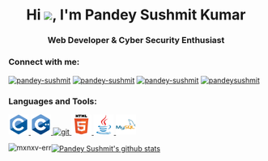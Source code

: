 <!-- <head><style>body { background-image:url('https://img.freepik.com/free-vector/abstract-white-gold-background_23-2149290000.jpg?w=2000'); background-repeat:repeat; }
</style></head> -->
<!-- !(https://img.freepik.com/free-vector/abstract-white-gold-background_23-2149290000.jpg?w=2000) -->
<head><style>body{ background-image:url('[myImage.gif](https://thumbs.gfycat.com/BigFocusedCassowary-max-1mb.gif)'); background-repeat:repeat; }</style></head>
<h1 align="center">Hi <img src="https://raw.githubusercontent.com/MartinHeinz/MartinHeinz/master/wave.gif" width="30px">, I'm Pandey Sushmit Kumar</h1>
<h3 align="center">Web Developer & Cyber Security Enthusiast</h3>

<h3 align="left">Connect with me:</h3>
<p align="left">
<a href="https://linkedin.com/in/pandey-sushmit" target="blank"><img align="center" src="https://cdn-icons-png.flaticon.com/512/145/145807.png" alt="pandey-sushmit" height="40" width="40" /></a>  <a href="https://www.codechef.com/users/pandeysushmit" target="blank"><img align="center" src="https://i.pinimg.com/originals/c5/d9/fc/c5d9fc1e18bcf039f464c2ab6cfb3eb6.jpg" alt="pandey-sushmit" height="40" width="40" /></a>  <a href="https://leetcode.com/pandey_sushmit/" target="blank"><img align="center" src="https://upload.wikimedia.org/wikipedia/commons/1/19/LeetCode_logo_black.png" alt="pandey-sushmit" height="40" width="40" /></a>  <a href="https://www.hackerrank.com/pandeysushmit" target="blank"><img align="center" src="https://upload.wikimedia.org/wikipedia/commons/4/40/HackerRank_Icon-1000px.png" alt="pandeysushmit" height="40" width="40" /></a>
  
</p>

<h3 align="left">Languages and Tools:</h3>
<p align="left"> <a href="https://www.cprogramming.com/" target="_blank" rel="noreferrer"> <img src="https://raw.githubusercontent.com/devicons/devicon/master/icons/c/c-original.svg" alt="c" width="40" height="40"/> </a> <a href="https://www.w3schools.com/cpp/" target="_blank" rel="noreferrer"> <img src="https://raw.githubusercontent.com/devicons/devicon/master/icons/cplusplus/cplusplus-original.svg" alt="cplusplus" width="40" height="40"/> </a> <a href="https://www.w3schools.com/cs/" target="_blank" rel="noreferrer"><img src="https://www.vectorlogo.zone/logos/git-scm/git-scm-icon.svg" alt="git" width="40" height="40"/> </a> <a href="https://www.w3.org/html/" target="_blank" rel="noreferrer"> <img src="https://raw.githubusercontent.com/devicons/devicon/master/icons/html5/html5-original-wordmark.svg" alt="html5" width="40" height="40"/> </a> <a href="https://www.java.com" target="_blank" rel="noreferrer"> <img src="https://raw.githubusercontent.com/devicons/devicon/master/icons/java/java-original.svg" alt="java" width="40" height="40"/><a href="https://www.mysql.com/" target="_blank" rel="noreferrer"> <img src="https://raw.githubusercontent.com/devicons/devicon/master/icons/mysql/mysql-original-wordmark.svg" alt="mysql" width="40" height="40"/> </a></p>

<p><img align="left" src="https://github-readme-stats.vercel.app/api/top-langs?username=pandeysushmit&show_icons=true&theme=tokyonight&locale=en&&langs_count=6" alt="mxnxv-err" /></p>




<p><a href="https://github.com/pandeysushmit/github-readme-stats"><img align="center" src="https://github-readme-stats.vercel.app/api?username=pandeysushmit&show_icons=true&theme=tokyonight&locale=en&hide_border=true" alt="Pandey Sushmit's github stats" /></a> </p>
